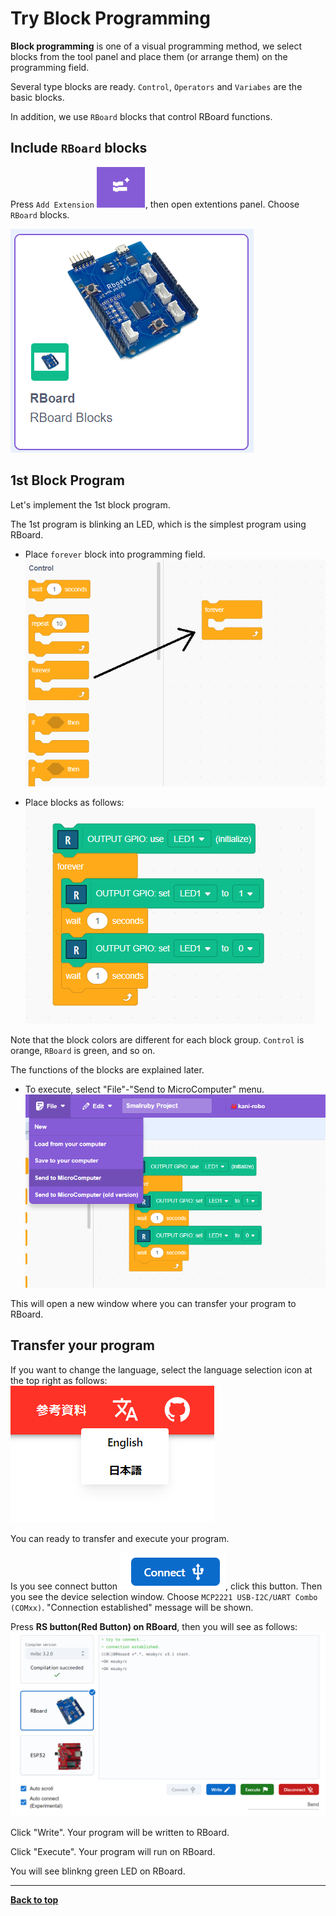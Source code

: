 # Try Block Programming

**Block programming** is one of a visual programming method, we select blocks from the tool panel and place them (or arrange them) on the programming field.

Several type blocks are ready. `Control`, `Operators` and `Variabes` are the basic blocks.

In addition, we use `RBoard` blocks that control RBoard functions.

## Include `RBoard` blocks

Press `Add Extension` ![Add Extension](./images/extention.png), then open extentions panel. Choose `RBoard` blocks.

![RBoard Blocks](./images/rboard_blocks.png)

## 1st Block Program

Let's implement the 1st block program.

The 1st program is blinking an LED, which is the simplest program using RBoard.

- Place `forever` block into programming field.<br>
![step 1](./images/step1.png)

- Place blocks as follows:<br>
![step 2](./images/step2.png)

Note that the block colors are different for each block group. `Control` is orange, `RBoard` is green, and so on.

The functions of the blocks are explained later.

- To execute, select "File"-"Send to MicroComputer" menu.<br>
![step3](./images/step3.png)

This will open a new window where you can transfer your program to RBoard.

## Transfer your program

If you want to change the language, select the language selection icon at the top right as follows:<br>
![step4](./images/step4.png)

You can ready to transfer and execute your program.

Is you see connect button ![connect button](./images/connect_button.png), click this button. Then you see the device selection window. Choose `MCP2221 USB-I2C/UART Combo (COMxx)`. "Connection established" message will be shown.

Press **RS button(Red Button) on RBoard**, then you will see as follows:<br>
![step5](./images/step5.png)

Click "Write". Your program will be written to RBoard.

Click "Execute". Your program will run on RBoard.

You will see blinkng green LED on RBoard.



<hr/>

[**Back to top**](./README.md)
